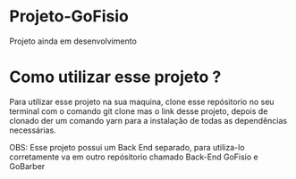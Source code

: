 <h1>Projeto-GoFisio</h1>

<p>Projeto ainda em desenvolvimento</p>

<h1>Como utilizar esse projeto ?</h1>

<p>Para utilizar esse projeto na sua maquina, clone esse repósitorio no seu terminal com o comando git clone mas o link desse projeto, depois de clonado der
um comando yarn para a instalação de todas as dependências necessárias. 
</p>
<p>OBS: Esse projeto possui um Back End separado, para utiliza-lo corretamente va em outro repósitorio chamado Back-End GoFisio e GoBarber</p>
